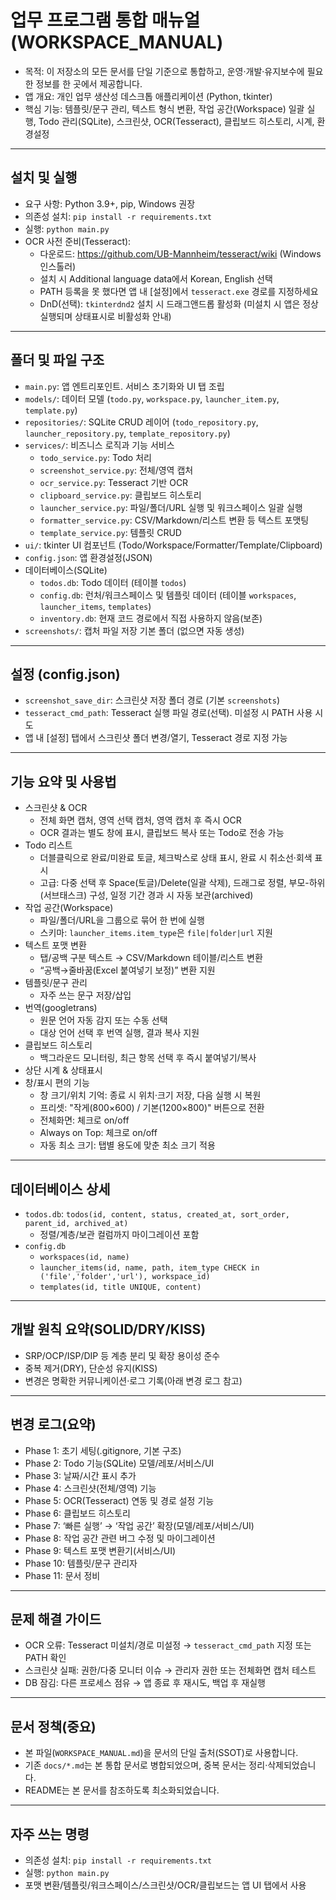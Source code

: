 # 업무 프로그램 통합 매뉴얼 (WORKSPACE_MANUAL)

- 목적: 이 저장소의 모든 문서를 단일 기준으로 통합하고, 운영·개발·유지보수에 필요한 정보를 한 곳에서 제공합니다.
- 앱 개요: 개인 업무 생산성 데스크톱 애플리케이션 (Python, tkinter)
- 핵심 기능: 템플릿/문구 관리, 텍스트 형식 변환, 작업 공간(Workspace) 일괄 실행, Todo 관리(SQLite), 스크린샷, OCR(Tesseract), 클립보드 히스토리, 시계, 환경설정

---

## 설치 및 실행

- 요구 사항: Python 3.9+, pip, Windows 권장
- 의존성 설치: `pip install -r requirements.txt`
- 실행: `python main.py`
- OCR 사전 준비(Tesseract):
  - 다운로드: https://github.com/UB-Mannheim/tesseract/wiki (Windows 인스톨러)
  - 설치 시 Additional language data에서 Korean, English 선택
  - PATH 등록을 못 했다면 앱 내 [설정]에서 `tesseract.exe` 경로를 지정하세요
  - DnD(선택): `tkinterdnd2` 설치 시 드래그앤드롭 활성화 (미설치 시 앱은 정상 실행되며 상태표시로 비활성화 안내)

---

## 폴더 및 파일 구조

- `main.py`: 앱 엔트리포인트. 서비스 초기화와 UI 탭 조립
- `models/`: 데이터 모델 (`todo.py`, `workspace.py`, `launcher_item.py`, `template.py`)
- `repositories/`: SQLite CRUD 레이어 (`todo_repository.py`, `launcher_repository.py`, `template_repository.py`)
- `services/`: 비즈니스 로직과 기능 서비스
  - `todo_service.py`: Todo 처리
  - `screenshot_service.py`: 전체/영역 캡처
  - `ocr_service.py`: Tesseract 기반 OCR
  - `clipboard_service.py`: 클립보드 히스토리
  - `launcher_service.py`: 파일/폴더/URL 실행 및 워크스페이스 일괄 실행
  - `formatter_service.py`: CSV/Markdown/리스트 변환 등 텍스트 포맷팅
  - `template_service.py`: 템플릿 CRUD
- `ui/`: tkinter UI 컴포넌트 (Todo/Workspace/Formatter/Template/Clipboard)
- `config.json`: 앱 환경설정(JSON)
- 데이터베이스(SQLite)
  - `todos.db`: Todo 데이터 (테이블 `todos`)
  - `config.db`: 런처/워크스페이스 및 템플릿 데이터 (테이블 `workspaces`, `launcher_items`, `templates`)
  - `inventory.db`: 현재 코드 경로에서 직접 사용하지 않음(보존)
- `screenshots/`: 캡처 파일 저장 기본 폴더 (없으면 자동 생성)

---

## 설정 (config.json)

- `screenshot_save_dir`: 스크린샷 저장 폴더 경로 (기본 `screenshots`)
- `tesseract_cmd_path`: Tesseract 실행 파일 경로(선택). 미설정 시 PATH 사용 시도
- 앱 내 [설정] 탭에서 스크린샷 폴더 변경/열기, Tesseract 경로 지정 가능

---

## 기능 요약 및 사용법

- 스크린샷 & OCR
  - 전체 화면 캡처, 영역 선택 캡처, 영역 캡처 후 즉시 OCR
  - OCR 결과는 별도 창에 표시, 클립보드 복사 또는 Todo로 전송 가능
- Todo 리스트
  - 더블클릭으로 완료/미완료 토글, 체크박스로 상태 표시, 완료 시 취소선·회색 표시
  - 고급: 다중 선택 후 Space(토글)/Delete(일괄 삭제), 드래그로 정렬, 부모-하위(서브태스크) 구성, 일정 기간 경과 시 자동 보관(archived)
- 작업 공간(Workspace)
  - 파일/폴더/URL을 그룹으로 묶어 한 번에 실행
  - 스키마: `launcher_items.item_type`은 `file|folder|url` 지원
- 텍스트 포맷 변환
  - 탭/공백 구분 텍스트 → CSV/Markdown 테이블/리스트 변환
  - “공백→줄바꿈(Excel 붙여넣기 보정)” 변환 지원
- 템플릿/문구 관리
  - 자주 쓰는 문구 저장/삽입
- 번역(googletrans)
  - 원문 언어 자동 감지 또는 수동 선택
  - 대상 언어 선택 후 번역 실행, 결과 복사 지원
- 클립보드 히스토리
  - 백그라운드 모니터링, 최근 항목 선택 후 즉시 붙여넣기/복사
- 상단 시계 & 상태표시
- 창/표시 편의 기능
  - 창 크기/위치 기억: 종료 시 위치·크기 저장, 다음 실행 시 복원
  - 프리셋: "작게(800×600) / 기본(1200×800)" 버튼으로 전환
  - 전체화면: 체크로 on/off
  - Always on Top: 체크로 on/off
  - 자동 최소 크기: 탭별 용도에 맞춘 최소 크기 적용

---

## 데이터베이스 상세

- `todos.db`: `todos(id, content, status, created_at, sort_order, parent_id, archived_at)`
  - 정렬/계층/보관 컬럼까지 마이그레이션 포함
- `config.db`
  - `workspaces(id, name)`
  - `launcher_items(id, name, path, item_type CHECK in ('file','folder','url'), workspace_id)`
  - `templates(id, title UNIQUE, content)`

---

## 개발 원칙 요약(SOLID/DRY/KISS)

- SRP/OCP/ISP/DIP 등 계층 분리 및 확장 용이성 준수
- 중복 제거(DRY), 단순성 유지(KISS)
- 변경은 명확한 커뮤니케이션·로그 기록(아래 변경 로그 참고)

---

## 변경 로그(요약)

- Phase 1: 초기 세팅(.gitignore, 기본 구조)
- Phase 2: Todo 기능(SQLite) 모델/레포/서비스/UI
- Phase 3: 날짜/시간 표시 추가
- Phase 4: 스크린샷(전체/영역) 기능
- Phase 5: OCR(Tesseract) 연동 및 경로 설정 기능
- Phase 6: 클립보드 히스토리
- Phase 7: ‘빠른 실행’ → ‘작업 공간’ 확장(모델/레포/서비스/UI)
- Phase 8: 작업 공간 관련 버그 수정 및 마이그레이션
- Phase 9: 텍스트 포맷 변환기(서비스/UI)
- Phase 10: 템플릿/문구 관리자
- Phase 11: 문서 정비

---

## 문제 해결 가이드

- OCR 오류: Tesseract 미설치/경로 미설정 → `tesseract_cmd_path` 지정 또는 PATH 확인
- 스크린샷 실패: 권한/다중 모니터 이슈 → 관리자 권한 또는 전체화면 캡처 테스트
- DB 잠김: 다른 프로세스 점유 → 앱 종료 후 재시도, 백업 후 재실행

---

## 문서 정책(중요)

- 본 파일(`WORKSPACE_MANUAL.md`)을 문서의 단일 출처(SSOT)로 사용합니다.
- 기존 `docs/*.md`는 본 통합 문서로 병합되었으며, 중복 문서는 정리·삭제되었습니다.
- README는 본 문서를 참조하도록 최소화되었습니다.

---

## 자주 쓰는 명령

- 의존성 설치: `pip install -r requirements.txt`
- 실행: `python main.py`
- 포맷 변환/템플릿/워크스페이스/스크린샷/OCR/클립보드는 앱 UI 탭에서 사용
